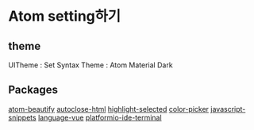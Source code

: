 # Atom setting하기 

## theme
UITheme : Set 
Syntax Theme : Atom Material Dark

## Packages 
[atom-beautify](https://atom.io/packages/atom-beautify)
[autoclose-html](https://atom.io/packages/autoclose-html)
[highlight-selected](https://atom.io/packages/highlight-selected)
[color-picker](https://atom.io/packages/color-picker)
[javascript-snippets](https://atom.io/packages/javascript-snippets)
[language-vue](https://atom.io/packages/language-vue)
[platformio-ide-terminal](https://atom.io/packages/platformio-ide-terminal)